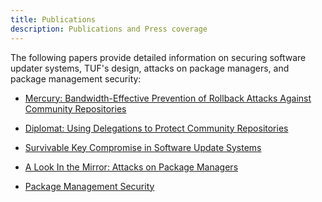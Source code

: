 ```yaml
---
title: Publications
description: Publications and Press coverage
---
```


The following papers provide detailed information on securing software updater
systems, TUF's design, attacks on package managers, and package management
security:

- [Mercury: Bandwidth-Effective Prevention of Rollback Attacks Against Community Repositories](https://theupdateframework.io/papers/prevention-rollback-attacks-atc2017.pdf?raw=true)

- [Diplomat: Using Delegations to Protect Community Repositories](https://theupdateframework.io/papers/protect-community-repositories-nsdi2016.pdf?raw=true)

- [Survivable Key Compromise in Software Update Systems](https://theupdateframework.io/papers/survivable-key-compromise-ccs2010.pdf?raw=true)

- [A Look In the Mirror: Attacks on Package Managers](https://theupdateframework.io/papers/attacks-on-package-managers-ccs2008.pdf?raw=true)

- [Package Management Security](https://theupdateframework.io/papers/package-management-security-tr08-02.pdf?raw=true)
